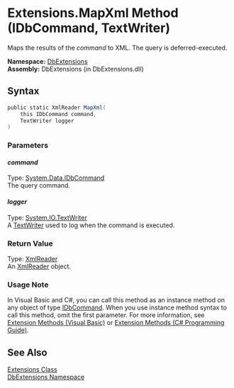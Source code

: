 Extensions.MapXml Method (IDbCommand, TextWriter)
=================================================
Maps the results of the *command* to XML. The query is deferred-executed.

**Namespace:** [DbExtensions][1]  
**Assembly:** DbExtensions (in DbExtensions.dll)

Syntax
------

```csharp
public static XmlReader MapXml(
	this IDbCommand command,
	TextWriter logger
)
```

### Parameters

#### *command*
Type: [System.Data.IDbCommand][2]  
The query command.

#### *logger*
Type: [System.IO.TextWriter][3]  
A [TextWriter][3] used to log when the command is executed.

### Return Value
Type: [XmlReader][4]  
An [XmlReader][4] object.
### Usage Note
In Visual Basic and C#, you can call this method as an instance method on any object of type [IDbCommand][2]. When you use instance method syntax to call this method, omit the first parameter. For more information, see [Extension Methods (Visual Basic)][5] or [Extension Methods (C# Programming Guide)][6].

See Also
--------
[Extensions Class][7]  
[DbExtensions Namespace][1]  

[1]: ../README.md
[2]: http://msdn.microsoft.com/en-us/library/bt2afddc
[3]: http://msdn.microsoft.com/en-us/library/ywxh2328
[4]: http://msdn.microsoft.com/en-us/library/b8a5e1s5
[5]: http://msdn.microsoft.com/en-us/library/bb384936.aspx
[6]: http://msdn.microsoft.com/en-us/library/bb383977.aspx
[7]: README.md